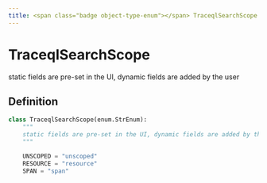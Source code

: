 ```yaml
---
title: <span class="badge object-type-enum"></span> TraceqlSearchScope
---
```

# <span class="badge object-type-enum"></span> TraceqlSearchScope

static fields are pre-set in the UI, dynamic fields are added by the user

## Definition

```python
class TraceqlSearchScope(enum.StrEnum):
    """
    static fields are pre-set in the UI, dynamic fields are added by the user
    """

    UNSCOPED = "unscoped"
    RESOURCE = "resource"
    SPAN = "span"
```
